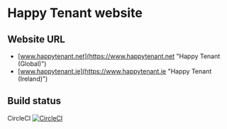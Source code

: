 # Happy Tenant website

## Website URL

* [www.happytenant.net](https://www.happytenant.net "Happy Tenant (Global)")
* [www.happytenant.ie](https://www.happytenant.ie "Happy Tenant (Ireland)")

## Build status

CircleCI [![CircleCI](https://circleci.com/gh/navratil/happytenantweb.svg?style=svg)](https://circleci.com/gh/navratil/happytenantweb)


